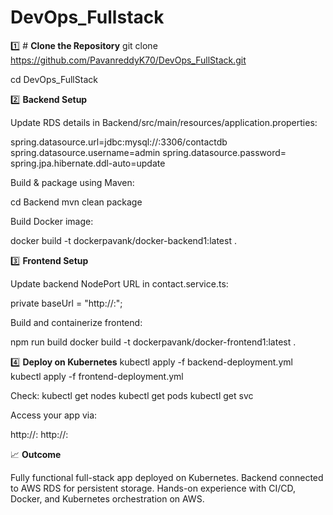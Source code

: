 # DevOps_Fullstack
1️⃣ # **Clone the Repository**
git clone https://github.com/PavanreddyK70/DevOps_FullStack.git

cd DevOps_FullStack

2️⃣ **Backend Setup**

Update RDS details in Backend/src/main/resources/application.properties:

spring.datasource.url=jdbc:mysql://<RDS-ENDPOINT>:3306/contactdb
spring.datasource.username=admin
spring.datasource.password=<yourpassword>
spring.jpa.hibernate.ddl-auto=update

Build & package using Maven:

cd Backend
mvn clean package

Build Docker image:

docker build -t dockerpavank/docker-backend1:latest .

3️⃣ **Frontend Setup**

Update backend NodePort URL in contact.service.ts:

private baseUrl = "http://<EC2-IP>:<NodePort>";

Build and containerize frontend:

npm run build
docker build -t dockerpavank/docker-frontend1:latest .

4️⃣ **Deploy on Kubernetes**
kubectl apply -f backend-deployment.yml
kubectl apply -f frontend-deployment.yml

Check:
kubectl get nodes
kubectl get pods
kubectl get svc

Access your app via:

http://<EC2-Public-IP>:<Frontend-NodePort>
http://<EC2-Public-IP>:<Backend-NodePort>

📈 **Outcome**

Fully functional full-stack app deployed on Kubernetes.
Backend connected to AWS RDS for persistent storage.
Hands-on experience with CI/CD, Docker, and Kubernetes orchestration on AWS.
